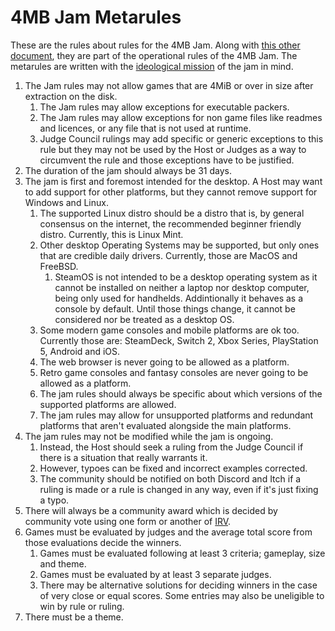 # 4MB Jam Metarules
These are the rules about rules for the 4MB Jam. Along with [this other document](https://github.com/4mborg/Operational-Rules/roles_4mb.md), they are part of the operational rules of the 4MB Jam. The metarules are written with the [ideological mission](https://4mbjam.dev/mission/) of the jam in mind.
1. The Jam rules may not allow games that are 4MiB or over in size after extraction on the disk.
    1. The Jam rules may allow exceptions for executable packers.
    2. The Jam rules may allow exceptions for non game files like readmes and licences, or any file that is not used at runtime.
    3. Judge Council rulings may add specific or generic exceptions to this rule but they may not be used by the Host or Judges as a way to circumvent the rule and those exceptions have to be justified.
2. The duration of the jam should always be 31 days.
3. The jam is first and foremost intended for the desktop. A Host may want to add support for other platforms, but they cannot remove support for Windows and Linux.
    1. The supported Linux distro should be a distro that is, by general consensus on the internet, the recommended beginner friendly distro. Currently, this is Linux Mint.
    2. Other desktop Operating Systems may be supported, but only ones that are credible daily drivers. Currently, those are MacOS and FreeBSD.
        1. SteamOS is not intended to be a desktop operating system as it cannot be installed on neither a laptop nor desktop computer, being only used for handhelds. Addintionally it behaves as a console by default. Until those things change, it cannot be considered nor be treated as a desktop OS.
    3. Some modern game consoles and mobile platforms are ok too. Currently those are: SteamDeck, Switch 2, Xbox Series, PlayStation 5, Android and iOS.
    4. The web browser is never going to be allowed as a platform.
    5. Retro game consoles and fantasy consoles are never going to be allowed as a platform.
    6. The jam rules should always be specific about which versions of the supported platforms are allowed.
    7. The jam rules may allow for unsupported platforms and redundant platforms that aren't evaluated alongside the main platforms.
4. The jam rules may not be modified while the jam is ongoing.
    1. Instead, the Host should seek a ruling from the Judge Council if there is a situation that really warrants it.
    2. However, typoes can be fixed and incorrect examples corrected. 
    3. The community should be notified on both Discord and Itch if a ruling is made or a rule is changed in any way, even if it's just fixing a typo.
5. There will always be a community award which is decided by community vote using one form or another of [IRV](https://en.wikipedia.org/wiki/Instant-runoff_voting).
6. Games must be evaluated by judges and the average total score from those evaluations decide the winners.
    1. Games must be evaluated following at least 3 criteria; gameplay, size and theme.
    2. Games must be evaluated by at least 3 separate judges.
    3. There may be alternative solutions for deciding winners in the case of very close or equal scores. Some entries may also be uneligible to win by rule or ruling.
7. There must be a theme.
